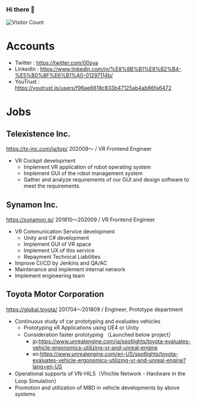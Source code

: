 ### Hi there 🌱

![Visitor Count](https://profile-counter.glitch.me/DBKKH/count.svg)

# Accounts
- Twitter : https://twitter.com/00sya
- LinkedIn : https://www.linkedin.com/in/%E8%8B%B1%E8%B2%B4-%E5%B0%8F%E6%B1%A0-01297114b/
- YouTrust : https://youtrust.jp/users/f96ae6618c833b47125ab4ab86fa6472

# Jobs

## Telexistence Inc.
https://tx-inc.com/ja/top/
202009〜 / VR Frontend Engineer
- VR Cockpit development
  - Implement VR application of robot operating system
  - Implement GUI of the robot management system
  - Gather and analyze requirements of our GUI and design software to meet the requirements.


## Synamon Inc.
https://synamon.jp/
201810〜202009 / VR Frontend Engineer

- VR Communication Service development
  - Unity and C# development
  - Implement GUI of VR space
  - Implement UX of this service
  - Repayment Technical Liabilities
- Improve CI/CD by Jenkins and QA/AC
- Maintenance and implement internal network
- Implement engineering team


## Toyota Motor Corporation
https://global.toyota/
201704〜201809 / Engineer, Prototype department

- Continuous study of car prototyping and evaluates vehicles
  - Prototyping xR Applications using UE4 or Unity
  - Consideration faster prototyping 
  （Launched below project）
    - jp:https://www.unrealengine.com/ja/spotlights/toyota-evaluates-vehicle-ergonomics-utilizing-vr-and-unreal-engine
    - en:https://www.unrealengine.com/en-US/spotlights/toyota-evaluates-vehicle-ergonomics-utilizing-vr-and-unreal-engine?lang=en-US
- Operational supports of VN-HILS（Vhichle Network - Hardware in the Loop Simulation）
- Promotion and utilization of MBD in vehicle developments by above systems

<!--
**DBKKH/DBKKH** is a ✨ _special_ ✨ repository because its `README.md` (this file) appears on your GitHub profile.

reference of counter:https://crieit.net/posts/GitHub-README

Here are some ideas to get you started:

- 🔭 I’m currently working on ...
- 🌱 I’m currently learning ...
- 👯 I’m looking to collaborate on ...
- 🤔 I’m looking for help with ...
- 💬 Ask me about ...
- 📫 How to reach me: ...
- 😄 Pronouns: ...
- ⚡ Fun fact: ...
-->
